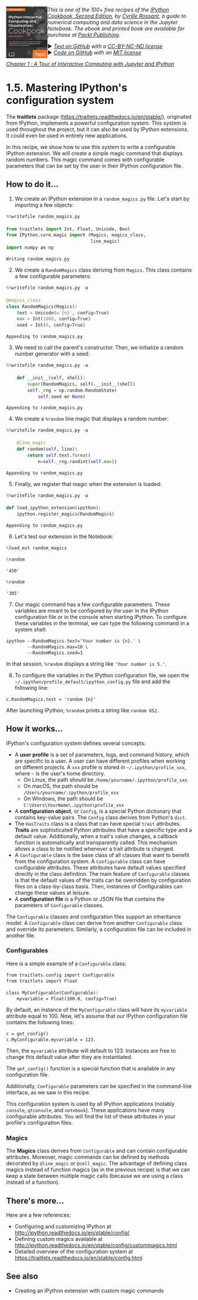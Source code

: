 <a href="https://github.com/ipython-books/cookbook-2nd"><img src="../cover-cookbook-2nd.png" align="left" alt="IPython Cookbook, Second Edition" height="140" /></a> *This is one of the 100+ free recipes of the [IPython Cookbook, Second Edition](https://github.com/ipython-books/cookbook-2nd), by [Cyrille Rossant](http://cyrille.rossant.net), a guide to numerical computing and data science in the Jupyter Notebook. The ebook and printed book are available for purchase at [Packt Publishing](https://www.packtpub.com/big-data-and-business-intelligence/ipython-interactive-computing-and-visualization-cookbook-second-e).*

▶ *[Text on GitHub](https://github.com/ipython-books/cookbook-2nd) with a [CC-BY-NC-ND license](https://creativecommons.org/licenses/by-nc-nd/3.0/us/legalcode)*  
▶ *[Code on GitHub](https://github.com/ipython-books/cookbook-2nd-code) with an [MIT license](https://opensource.org/licenses/MIT)*

[*Chapter 1 : A Tour of Interactive Computing with Jupyter and IPython*](./)

# 1.5. Mastering IPython's configuration system

The **traitlets** package (https://traitlets.readthedocs.io/en/stable/), originated from IPython, implements a powerful configuration system. This system is used throughout the project, but it can also be used by IPython extensions. It could even be used in entirely new applications.

In this recipe, we show how to use this system to write a configurable IPython extension. We will create a simple magic command that displays random numbers. This magic command comes with configurable parameters that can be set by the user in their IPython configuration file.

## How to do it...

1. We create an IPython extension in a `random_magics.py` file. Let's start by importing a few objects:

```python
%%writefile random_magics.py

from traitlets import Int, Float, Unicode, Bool
from IPython.core.magic import (Magics, magics_class,
                                line_magic)
import numpy as np
```

```{output:stdout}
Writing random_magics.py
```

2. We create a `RandomMagics` class deriving from `Magics`. This class contains a few configurable parameters:

```python
%%writefile random_magics.py -a

@magics_class
class RandomMagics(Magics):
    text = Unicode(u'{n}', config=True)
    max = Int(1000, config=True)
    seed = Int(0, config=True)
```

```{output:stdout}
Appending to random_magics.py
```

3. We need to call the parent's constructor. Then, we initialize a random number generator with a seed:

```python
%%writefile random_magics.py -a

    def __init__(self, shell):
        super(RandomMagics, self).__init__(shell)
        self._rng = np.random.RandomState(
            self.seed or None)
```

```{output:stdout}
Appending to random_magics.py
```

4. We create a `%random` line magic that displays a random number:

```python
%%writefile random_magics.py -a

    @line_magic
    def random(self, line):
        return self.text.format(
            n=self._rng.randint(self.max))
```

```{output:stdout}
Appending to random_magics.py
```

5. Finally, we register that magic when the extension is loaded:

```python
%%writefile random_magics.py -a

def load_ipython_extension(ipython):
    ipython.register_magics(RandomMagics)
```

```{output:stdout}
Appending to random_magics.py
```

6. Let's test our extension in the Notebook:

```python
%load_ext random_magics
```

```python
%random
```

```{output:result}
'430'
```

```python
%random
```

```{output:result}
'305'
```

7. Our magic command has a few configurable parameters. These variables are meant to be configured by the user in the IPython configuration file or in the console when starting IPython. To configure these variables in the terminal, we can type the following command in a system shell:

```
ipython --RandomMagics.text='Your number is {n}.' \
        --RandomMagics.max=10 \
        --RandomMagics.seed=1
```

In that session, `%random` displays a string like `'Your number is 5.'`.

8. To configure the variables in the IPython configuration file, we open the `~/.ipython/profile_default/ipython_config.py` file and add the following line:

```
c.RandomMagics.text = 'random {n}'
```

After launching IPython, `%random` prints a string like `random 652`.

## How it works...

IPython's configuration system defines several concepts:

* A **user profile** is a set of parameters, logs, and command history, which are specific to a user. A user can have different profiles when working on different projects. A `xxx` profile is stored in `~/.ipython/profile_xxx`, where `~` is the user's home directory.
    * On Linux, the path should be `/home/yourname/.ipython/profile_xxx`
    * On macOS, the path should be `/Users/yourname/.ipython/profile_xxx`
    * On Windows, the path should be `C:\Users\YourName\.ipython\profile_xxx`
* A **configuration object**, or `Config`, is a special Python dictionary that contains key-value pairs. The `Config` class derives from Python's `dict`.
* The `HasTraits` class is a class that can have special `trait` attributes. **Traits** are sophisticated Python attributes that have a specific type and a default value. Additionally, when a trait's value changes, a callback function is automatically and transparently called. This mechanism allows a class to be notified whenever a trait attribute is changed.
* A `Configurable` class is the base class of all classes that want to benefit from the configuration system. A `Configurable` class can have configurable attributes. These attributes have default values specified directly in the class definition. The main feature of `Configurable` classes is that the default values of the traits can be overridden by configuration files on a class-by-class basis. Then, instances of Configurables can change these values at leisure.
* A **configuration file** is a Python or JSON file that contains the parameters of `Configurable` classes.

The `Configurable` classes and configuration files support an inheritance model. A `Configurable` class can derive from another `Configurable` class and override its parameters. Similarly, a configuration file can be included in another file.

### Configurables

Here is a simple example of a `Configurable` class:

```
from traitlets.config import Configurable
from traitlets import Float

class MyConfigurable(Configurable):
    myvariable = Float(100.0, config=True)
```

By default, an instance of the `MyConfigurable` class will have its `myvariable` attribute equal to 100. Now, let's assume that our IPython configuration file contains the following lines:

```
c = get_config()
c.MyConfigurable.myvariable = 123.
```

Then, the `myvariable` attribute will default to 123. Instances are free to change this default value after they are instantiated.

The `get_config()` function is a special function that is available in any configuration file.

Additionally, `Configurable` parameters can be specified in the command-line interface, as we saw in this recipe.

This configuration system is used by all IPython applications (notably `console`, `qtconsole`, and `notebook`). These applications have many configurable attributes. You will find the list of these attributes in your profile's configuration files.

### Magics

The **Magics** class derives from `Configurable` and can contain configurable attributes. Moreover, magic commands can be defined by methods decorated by `@line_magic` or `@cell_magic`. The advantage of defining class magics instead of function magics (as in the previous recipe) is that we can keep a state between multiple magic calls (because we are using a class instead of a function).

## There's more...

Here are a few references:

* Configuring and customizing IPython at http://ipython.readthedocs.io/en/stable/config/
* Defining custom magics available at http://ipython.readthedocs.io/en/stable/config/custommagics.html
* Detailed overview of the configuration system at https://traitlets.readthedocs.io/en/stable/config.html

## See also

* Creating an IPython extension with custom magic commands
